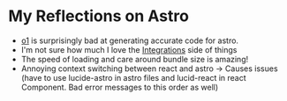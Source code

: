# My Reflections on Astro

- [o1](https://openai.com/o1/) is surprisingly bad at generating accurate code for astro.
- I'm not sure how much I love the [Integrations](https://astro.build/integrations) side of things
- The speed of loading and care around bundle size is amazing!
- Annoying context switching between react and astro -> Causes issues (have to use lucide-astro in astro files and lucid-react in react Component. Bad error messages to this order as well)

